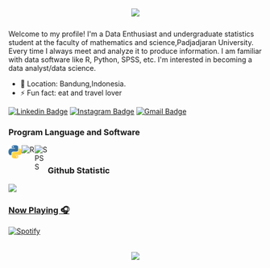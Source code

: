 ### 

<h1 align="center">
<img src="https://user-images.githubusercontent.com/99404828/153617717-492d1587-a908-41f1-b729-16ca26251230.png"/>
</h1>

Welcome to my profile! I'm a Data Enthusiast and undergraduate statistics student at the faculty of mathematics and science,Padjadjaran University. Every time I always meet and analyze it to produce information. I am familiar with data software like R, Python, SPSS, etc. I'm interested in becoming a data analyst/data science. 

- 📍 Location: Bandung,Indonesia.
- ⚡ Fun fact: eat and travel lover

[![Linkedin Badge](https://img.shields.io/badge/-RahmaKaniaDewi-blue?style=flat&logo=Linkedin&logoColor=white&link=https://www.linkedin.com/in/rahmakaniadewi/)](https://www.linkedin.com/in/rahmakaniadewi/)
[![Instagram Badge](https://img.shields.io/badge/-@rahmakaniad-purple?style=flat&logo=instagram&logoColor=white&link=https://instagram.com/rahmakaniad/)](https://instagram.com/rahmakaniad)
[![Gmail Badge](https://img.shields.io/badge/-rahmakaniadewi28@gmail.com-c14438?style=flat&logo=Gmail&logoColor=white&link=mailto:rahmakaniadewi28@gmail.com)](mailto:rahmakaniadewi28@gmail.com)

### Program Language and Software
<a href="https://www.python.org" target="_blank"> <img align="left" alt="Python" width="26px" src="https://github.com/Aakarsh-B/trying-repos/blob/master/python-5.svg?raw=true"/> </a>
<a href="https://https://www.r-project.org//" target="_blank"> <img align="left" alt="R" width="26px" src="https://user-images.githubusercontent.com/99404828/153589485-db0b4353-7480-434a-9b4c-775f28b1909f.jpg"/> </a>
<a href="https://https://www.ibm.com/analytics/spss-statistics-software//" target="_blank"> <img align="left" alt="SPSS" width="26px" src="https://user-images.githubusercontent.com/99404828/153589776-01b34821-0340-48bb-9ee7-82bf59e73c7e.png"/> </a>
<br />

### Github Statistic
<p align="left">
<a href="https://github.com/rahmakaniadewi">
  <img height="167em" src="https://github-readme-stats-eight-theta.vercel.app/api?username=rahmakaniadewi&show_icons=true&theme=algolia&include_all_commits=true&count_private=true"/>
<br />
  
### Now Playing 🎧

[![Spotify](https://github-readme-remake.vercel.app/api/spotify)](https://open.spotify.com/user/i4u0li2h0cgoccdn57wdcngnt)
<br/>

<h2 align="center">
<img src="https://user-images.githubusercontent.com/99404828/153618484-781d09f7-2daa-44dd-a6cb-71e37a54abb5.png"/>
</h2>
